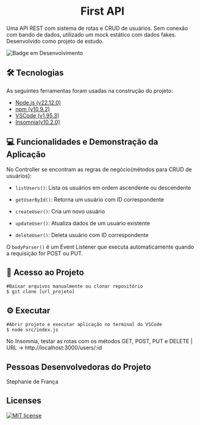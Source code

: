 <h1 align="center">First API</h1>

Uma API REST com sistema de rotas e CRUD de usuários. Sem conexão com  bando de dados, utilizado um mock estático com dados fakes. Desenvolvido como projeto de estudo.

![Badge em Desenvolvimento](http://img.shields.io/static/v1?label=STATUS&message=CONCLUÍDO&color=GREEN&style=for-the-badge)

## :hammer_and_wrench: Tecnologias
As seguintes ferramentas foram usadas na construção do projeto:
- [Node.js (v22.12.0)](<https://nodejs.org/en/>)
- [npm (v10.9.2)](https://www.npmjs.com/)
- [VSCode (v1.95.3)](https://code.visualstudio.com/)
- [Insomnia(v10.2.0)](https://insomnia.rest/)

## :computer: Funcionalidades e Demonstração da Aplicação

No Controller se encontram as regras de negócio(métodos para CRUD de usuários):

- `listUsers()`: Lista os usuários em ordem ascendente ou descendente

- `getUserById()`: Retorna um usuário com ID correspondente

- `createUser()`:  Cria um novo usuário

- `updateUser()`: Atualiza dados de um usuário existente

- `deleteUser()`: Deleta usuário com ID correspondente

O `bodyParser()` é um Event Listener que executa automaticamente quando a requisição for POST ou PUT.

## :open_file_folder: Acesso ao Projeto
```
#Baixar arquivos manualmente ou clonar repositório
$ git clone [url_projeto]
```

## :gear: Executar
```
#Abrir projeto e executar aplicação no terminal do VSCode
$ node src/index.js
```

No Insomnia, testar as rotas com os métodos GET, POST, PUT e DELETE | URL -> http://localhost:3000/users/:id

## Pessoas Desenvolvedoras do Projeto

Stephanie de França

## Licenses
[![MIT license](https://img.shields.io/badge/License-MIT-blue.svg)](https://lbesson.mit-license.org/)
